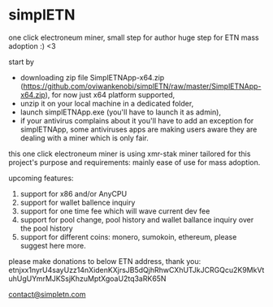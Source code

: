 # simplETN
one click electroneum miner, small step for author huge step for ETN mass adoption :) <3

start by 
- downloading zip file SimplETNApp-x64.zip (https://github.com/oviwankenobi/simplETN/raw/master/SimplETNApp-x64.zip), for now just x64 platform supported, 
- unzip it on your local machine in a dedicated folder, 
- launch simplETNApp.exe (you'll have to launch it as admin), 
- if your antivirus complains about it you'll have to add an exception for simplETNApp, some antiviruses apps are making users aware they are dealing with a miner which is only fair.

this one click electroneum miner is using xmr-stak miner tailored for this project's purpose and requirements: mainly ease of use for mass adoption.

upcoming features:

1. support for x86 and/or AnyCPU
2. support for wallet ballence inquiry 
3. support for one time fee which will wave current dev fee
4. support for pool change, pool history and wallet ballance inquiry over the pool history
5. support for different coins: monero, sumokoin, ethereum, please suggest here more.

please make donations to below ETN address, thank you:
etnjxx1nyrU4sayUzz14nXidenKXjrsJB5dQjhRhwCXhUTJkJCRGQcu2K9MkVtuhUgUYmrMJKSsjKhzuMptXgoaU2tq3aRK65N

contact@simpletn.com

